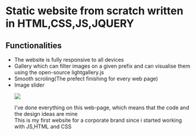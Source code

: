 <h1> Static website from scratch written in HTML,CSS,JS,JQUERY</h1>

<h2>Functionalities</h2>

<ul>
<li>The website is fully responsive to all devices</li>
<li>Gallery which can filter images on a given prefix and can visualise them using the open-source lightgallery.js</li>
<li>Smooth scroling(The prefect finishing for every web page)</li>
<li>Image slider</li>

![](..%5CAnimation.gif)

I've done everything on this web-page, which means that the code and the design ideas are mine <br>
This is my first website for a corporate brand since i started working with JS,HTML and CSS
